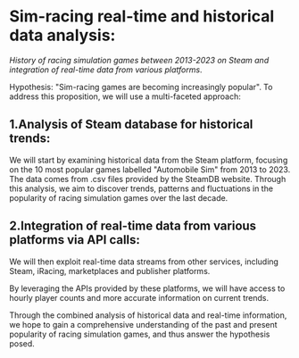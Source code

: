 # Sim-racing real-time and historical data analysis:

*History of racing simulation games between 2013-2023 on Steam and integration of real-time data from various platforms*.

Hypothesis: "Sim-racing games are becoming increasingly popular".
To address this proposition, we will use a multi-faceted approach:

## 1.Analysis of Steam database for historical trends:

We will start by examining historical data from the Steam platform, focusing on the 10 most popular games labelled "Automobile Sim" from 2013 to 2023. The data comes from .csv files provided by the SteamDB website. Through this analysis, we aim to discover trends, patterns and fluctuations in the popularity of racing simulation games over the last decade.

## 2.Integration of real-time data from various platforms via API calls:

We will then exploit real-time data streams from other services, including Steam, iRacing, marketplaces and publisher platforms. 

By leveraging the APIs provided by these platforms, we will have access to hourly player counts and more accurate information on current trends.

Through the combined analysis of historical data and real-time information, we hope to gain a comprehensive understanding of the past and present popularity of racing simulation games, and thus answer the hypothesis posed.
